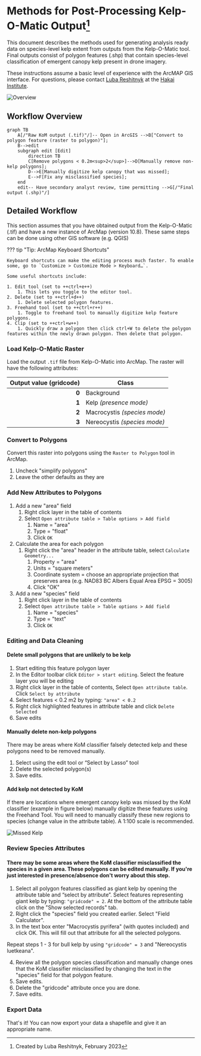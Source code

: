 # Methods for Post-Processing Kelp-O-Matic Output[^1]

This document describes the methods used for generating analysis ready data on species-level kelp
extent from outputs from the Kelp-O-Matic tool. Final outputs consist of polygon features (.shp)
that contain species-level classification of emergent canopy kelp present in drone imagery.

These instructions assume a basic level of experience with the ArcMAP GIS interface. For questions,
please contact [Luba Reshitnyk](email:luba.reshitnyk@hakai.org) at
the [Hakai Institute](https://hakai.org).

![Overview](./images/post-processing/image1.png)

[^1]: Created by Luba Reshitnyk, February 2023

## Workflow Overview

[//]: # (See: https://mermaid.js.org/syntax/flowchart.html for help)

```mermaid
graph TB
    A[/"Raw KoM output (.tif)"/]-- Open in ArcGIS -->B["Convert to polygon feature (raster to polygon)"];
    B-->edit
    subgraph edit [Edit]
        direction TB
        C[Remove polygons < 0.2m<sup>2</sup>]-->D[Manually remove non-kelp polygons];
        D-->E[Manually digitize kelp canopy that was missed];
        E-->F[Fix any misclassified species];
    end
    edit-- Have secondary analyst review, time permitting -->G[/"Final output (.shp)"/]
```

## Detailed Workflow

This section assumes that you have obtained output from the Kelp-O-Matic (.tif) and have a new
instance of ArcMap (version 10.8). These same steps can be done using other GIS software (e.g. QGIS)

??? tip "Tip: ArcMap Keyboard Shortcuts"

    Keyboard shortcuts can make the editing process much faster. To enable some, go to `Customize > Customize Mode > Keyboard…`.
    
    Some useful shortcuts include:
        
    1. Edit tool (set to ++ctrl+e++)
        1. This lets you toggle to the editor tool.
    2. Delete (set to ++ctrl+d++)
        1. Delete selected polygon features.
    3. Freehand tool (set to ++ctrl+r++)
        1. Toggle to freehand tool to manually digitize kelp feature polygons.
    4. Clip (set to ++ctrl+w++)
        1. Quickly draw a polygon then click ctrl+W to delete the polygon features within the newly drawn polygon. Then delete that polygon.

### Load Kelp-O-Matic Raster

Load the output `.tif` file from Kelp-O-Matic into ArcMap. The raster will have the following
attributes:

| Output value (gridcode)| Class                        |
|-------------:|------------------------------|
|        **0** | Background                   |
|        **1** | Kelp *(presence mode)*       |
|        **2** | Macrocystis *(species mode)* |
|        **3** | Nereocystis *(species mode)* |

### Convert to Polygons

Convert this raster into polygons using the `Raster to Polygon` tool in ArcMap.

1. Uncheck "simplify polygons"
2. Leave the other defaults as they are

### Add New Attributes to Polygons

1. Add a new "area" field
    1. Right click layer in the table of contents
    2. Select `Open attribute table > Table options > Add field`
        1. Name = "area"
        2. Type = "float"
        3. Click `OK`
2. Calculate the area for each polygon
    1. Right click the "area" header in the attribute table, select `Calculate Geometry...`
        1. Property = "area"
        2. Units = "square meters"
        3. Coordinate system = choose an appropriate projection that preserves area (e.g. NAD83 BC Albers Equal Area EPSG = 3005)
        4. Click "OK"  
3. Add a new "species" field
    1. Right click layer in the table of contents
    2. Select `Open attribute table > Table options > Add field`
        1. Name = "species"
        2. Type = "text"
        3. Click `OK`

### Editing and Data Cleaning

#### Delete small polygons that are unlikely to be kelp

1. Start editing this feature polygon layer
2. In the Editor toolbar click `Editor > start editing`. Select the feature layer you will be editing
2. Right click layer in the table of contents, Select `Open attribute table`.
   Click `Select by attribute`
3. Select features < 0.2 m2 by typing: `"area" < 0.2`
4. Right click highlighted features in attribute table and click `Delete Selected`
5. Save edits

#### Manually delete non-kelp polygons 
There may be areas where KoM classifier falsely detected kelp and these polygons need to be removed manually. 
     
1. Select using the edit tool or “Select by Lasso” tool
2. Delete the selected polygon(s)
3. Save edits.

#### Add kelp not detected by KoM

If there are locations where emergent canopy kelp was missed by the KoM classifier (example in
figure below) manually digitize these features using the Freehand Tool. You will need to manually
classify these new regions to species (change value in the attribute table). A 1:100 scale is
recommended.

![Missed Kelp](./images/post-processing/image2.png)

### Review Species Attributes

#### There may be some areas where the KoM classifier misclassified the species in a given area. These polygons can be edited manually. If you're just interested in presence/absence don't worry about this step.

1. Select all polygon features classified as giant kelp by opening the attribute table and “select by attribute”. Select features representing giant kelp by typing: `"gridcode" = 2`. At the bottom of the attribute table click on the "Show selected records" tab.
2. Right click the "species" field you created earlier. Select "Field Calculator".
3. In the text box enter "Macrocystis pyrifera" (with quotes included) and click OK. This will fill out that attribute for all the selected polygons.

Repeat steps 1 - 3 for bull kelp by using `"gridcode" = 3` and "Nereocystis luetkeana". 

4. Review all the polygon species classification and manually change ones that the KoM classifier misclassified by changing the text in the "species" field for that polygon feature.
5. Save edits.
6. Delete the "gridcode" attribute once you are done.
7. Save edits. 


### Export Data

That's it! You can now export your data a shapefile and give it an appropriate name.